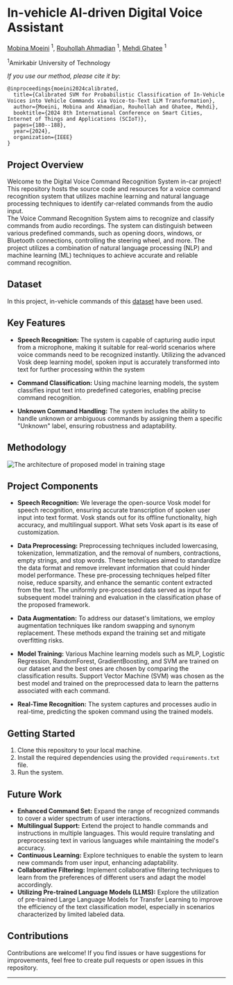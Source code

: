 # In-vehicle AI-driven Digital Voice Assistant
[Mobina Moeini](https://www.linkedin.com/in/mobina-moeini/) <sup>1</sup>, [Rouhollah Ahmadian](https://www.linkedin.com/in/ruhollah-ahmadian) <sup>1</sup>, [Mehdi Ghatee](https://aut.ac.ir/cv/2174/MEHDI-GHATEE?slc_lang=en&&cv=2174&mod=scv) <sup>1</sup>  

<sup>1</sup>Amirkabir University of Technology  

*If you use our method, please cite it by*:
```
@inproceedings{moeini2024calibrated,
  title={Calibrated SVM for Probabilistic Classification of In-Vehicle Voices into Vehicle Commands via Voice-to-Text LLM Transformation},
  author={Moeini, Mobina and Ahmadian, Rouhollah and Ghatee, Mehdi},
  booktitle={2024 8th International Conference on Smart Cities, Internet of Things and Applications (SCIoT)},
  pages={180--188},
  year={2024},
  organization={IEEE}
}
```


## Project Overview

Welcome to the Digital Voice Command Recognition System in-car project! This repository hosts the source code and resources for a voice command recognition system that utilizes machine learning and natural language processing techniques to identify car-related commands from the audio input.  
The Voice Command Recognition System aims to recognize and classify commands from audio recordings. The system can distinguish between various predefined commands, such as opening doors, windows, or Bluetooth connections, controlling the steering wheel, and more. The project utilizes a combination of natural language processing (NLP) and machine learning (ML) techniques to achieve accurate and reliable command recognition.

## Dataset
In this project, in-vehicle commands of this [dataset](https://github.com/mbnmoeini/digital-voice-assistant-in-car/blob/main/mydataset.csv) have been used.

## Key Features

- **Speech Recognition:** The system is capable of capturing audio input from a microphone, making it suitable for real-world scenarios where voice commands need to be recognized instantly. Utilizing the advanced Vosk deep learning model, spoken input is accurately transformed into text for further processing within the system

- **Command Classification:** Using machine learning models, the system classifies input text into predefined categories, enabling precise command recognition.

- **Unknown Command Handling:** The system includes the ability to handle unknown or ambiguous commands by assigning them a specific "Unknown" label, ensuring robustness and adaptability.

## Methodology
![The architecture of proposed model in training stage](https://uploadkon.ir/uploads/27f411_24framework.jpg)

## Project Components

- **Speech Recognition:** We leverage the open-source Vosk model for speech recognition, ensuring accurate transcription of spoken user input into text format. Vosk stands out for its offline functionality, high accuracy, and multilingual support. What sets Vosk apart is its ease of customization.

- **Data Preprocessing:** Preprocessing techniques included lowercasing, tokenization, lemmatization, and the removal of numbers, contractions, empty strings, and stop words. These techniques aimed to standardize the data format and remove irrelevant information that could hinder model performance. These pre-processing techniques helped filter noise, reduce sparsity, and enhance the semantic content extracted from the text. The uniformly pre-processed data served as input for subsequent model training and evaluation in the classification phase of the proposed framework.

- **Data Augmentation:** To address our dataset's limitations, we employ augmentation techniques like random swapping and synonym replacement. These methods expand the training set and mitigate overfitting risks.
  
- **Model Training:** Various Machine learning models such as MLP, Logistic Regression, RandomForest, GradientBoosting, and SVM are trained on our dataset and the best ones are chosen by comparing the classification results. Support Vector Machine (SVM) was chosen as the best model and trained on the preprocessed data to learn the patterns associated with each command.

- **Real-Time Recognition:** The system captures and processes audio in real-time, predicting the spoken command using the trained models.

## Getting Started

1. Clone this repository to your local machine.
2. Install the required dependencies using the provided `requirements.txt` file.
3. Run the system.

## Future Work

- **Enhanced Command Set:** Expand the range of recognized commands to cover a wider spectrum of user interactions.
- **Multilingual Support:** Extend the project to handle commands and instructions in multiple languages. This would require translating and preprocessing text in various languages while maintaining the model's accuracy.
- **Continuous Learning:** Explore techniques to enable the system to learn new commands from user input, enhancing adaptability.
- **Collaborative Filtering:** Implement collaborative filtering techniques to learn from the preferences of different users and adapt the model accordingly.
- **Utilizing Pre-trained Language Models (LLMS):** Explore the utilization of pre-trained Large Language Models for Transfer Learning to improve the efficiency of the text classification model, especially in scenarios characterized by limited labeled data.


## Contributions

Contributions are welcome! If you find issues or have suggestions for improvements, feel free to create pull requests or open issues in this repository.

---
